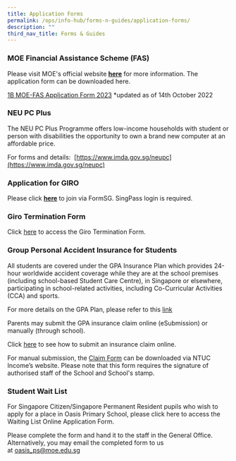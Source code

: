 ```yaml
---
title: Application Forms
permalink: /ops/info-hub/forms-n-guides/application-forms/
description: ""
third_nav_title: Forms & Guides
---
```

### MOE Financial Assistance Scheme (FAS)

Please visit MOE's official website **[here](https://www.moe.gov.sg/financial-matters/financial-assistance)** for more information. The application form can be downloaded here.

[1B MOE-FAS Application Form 2023](/files/1B%20MOE-FAS%20Application%20Form%202023-1.pdf)
*updated as of 14th October 2022

### NEU PC Plus

The NEU PC Plus Programme offers low-income households with student or person with disabilities the opportunity to own a brand new computer at an affordable price.  

For forms and details:  [https://www.imda.gov.sg/neupc](https://www.imda.gov.sg/neupc)

### Application for GIRO

Please click **[here](https://go.gov.sg/moe-online-giro-form)** to join via FormSG. SingPass login is required.

### Giro Termination Form

Click [here](/files/4%20GIRO_Termination_Form.pdf) to access the Giro Termination Form.

### Group Personal Accident Insurance for Students

All students are covered under the GPA Insurance Plan which provides 24-hour worldwide accident coverage while they are at the school premises (including school-based Student Care Centre), in Singapore or elsewhere, participating in school-related activities, including Co-Curricular Activities (CCA) and sports.

For more details on the GPA Plan, please refer to this [link](/files/5A%20GPA%20Plan%20Product%20Fact%20Sheet%20Dec2018.pdf)

Parents may submit the GPA insurance claim online (eSubmission) or manually (through school).

Click [here](https://www.income.com.sg/claims/group-insurance/group-personal-accident-for-students-claim) to see how to submit an insurance claim online.

For manual submission, the [Claim Form](/files/5B%20Claim%20form%20for%20Group%20Personal%20Accident%20GPA%20Insurance%20Plan%20for%20Students_Jan%202019%201.pdf) can be downloaded via NTUC Income’s website. Please note that this form requires the signature of authorised staff of the School and School's stamp.

### Student Wait List

For Singapore Citizen/Singapore Permanent Resident pupils who wish to apply for a place in Oasis Primary School, please click here to access the Waiting List Online Application Form.

Please complete the form and hand it to the staff in the General Office. Alternatively, you may email the completed form to us at [oasis_ps@moe.edu.sg](mailto:oasis_ps@moe.edu.sg)